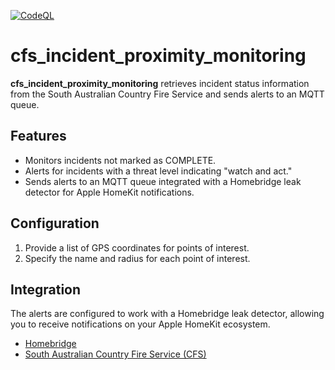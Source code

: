 [![CodeQL](https://github.com/inboxidau/cfs_incident_proximity_monitoring/actions/workflows/github-code-scanning/codeql/badge.svg)](https://github.com/inboxidau/cfs_incident_proximity_monitoring/actions/workflows/github-code-scanning/codeql)

# cfs_incident_proximity_monitoring

**cfs_incident_proximity_monitoring** retrieves incident status information from the South Australian Country Fire Service and sends alerts to an MQTT queue.

## Features

- Monitors incidents not marked as COMPLETE.
- Alerts for incidents with a threat level indicating "watch and act."
- Sends alerts to an MQTT queue integrated with a Homebridge leak detector for Apple HomeKit notifications.

## Configuration

1. Provide a list of GPS coordinates for points of interest.
2. Specify the name and radius for each point of interest.

## Integration

The alerts are configured to work with a Homebridge leak detector, allowing you to receive notifications on your Apple HomeKit ecosystem. 

- [Homebridge](https://homebridge.io/)
- [South Australian Country Fire Service (CFS)](https://www.cfs.sa.gov.au/warnings-restrictions/warnings/incidents-warnings/)
